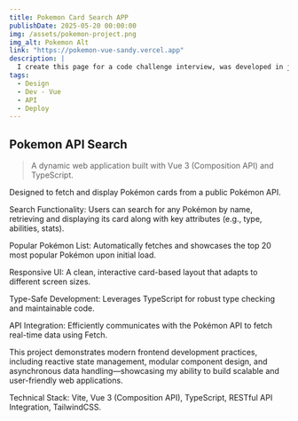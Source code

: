 ```yaml
---
title: Pokemon Card Search APP
publishDate: 2025-05-20 00:00:00
img: /assets/pokemon-project.png
img_alt: Pokemon Alt
link: "https://pokemon-vue-sandy.vercel.app"
description: |
  I create this page for a code challenge interview, was developed in just one day.
tags:
  - Design
  - Dev - Vue
  - API
  - Deploy
---
```


## Pokemon API Search

> A dynamic web application built with Vue 3 (Composition API) and TypeScript.

Designed to fetch and display Pokémon cards from a public Pokémon API.

Search Functionality: Users can search for any Pokémon by name, retrieving and displaying its card along with key attributes (e.g., type, abilities, stats).

Popular Pokémon List: Automatically fetches and showcases the top 20 most popular Pokémon upon initial load.

Responsive UI: A clean, interactive card-based layout that adapts to different screen sizes.

Type-Safe Development: Leverages TypeScript for robust type checking and maintainable code.

API Integration: Efficiently communicates with the Pokémon API to fetch real-time data using Fetch.

This project demonstrates modern frontend development practices, including reactive state management, modular component design, and asynchronous data handling—showcasing my ability to build scalable and user-friendly web applications.

Technical Stack: Vite, Vue 3 (Composition API), TypeScript, RESTful API Integration, TailwindCSS.
